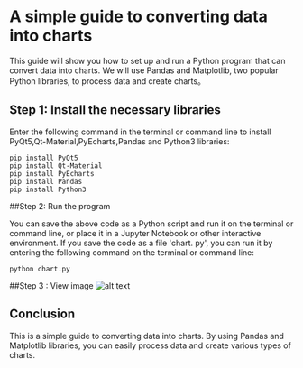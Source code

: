 # A simple guide to converting data into charts

This guide will show you how to set up and run a Python program that can convert data into charts. We will use Pandas and Matplotlib, two popular Python libraries, to process data and create charts。

## Step 1: Install the necessary libraries

Enter the following command in the terminal or command line to install PyQt5,Qt-Material,PyEcharts,Pandas and Python3 libraries:
```
pip install PyQt5
pip install Qt-Material
pip install PyEcharts
pip install Pandas
pip install Python3
```

##Step 2: Run the program

You can save the above code as a Python script and run it on the terminal or command line, or place it in a Jupyter Notebook or other interactive environment.
If you save the code as a file 'chart. py', you can run it by entering the following command on the terminal or command line:
```
python chart.py
```
##Step 3 : View image
![alt text](relative/path/to/新建文件夹.png)


## Conclusion

This is a simple guide to converting data into charts. By using Pandas and Matplotlib libraries, you can easily process data and create various types of charts.
